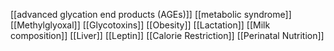 [[advanced glycation end products (AGEs)]]
[[metabolic syndrome]]
[[Methylglyoxal]]
[[Glycotoxins]]
[[Obesity]]
[[Lactation]]
[[Milk composition]]
[[Liver]]
[[Leptin]]
[[Calorie Restriction]]
[[Perinatal Nutrition]]
